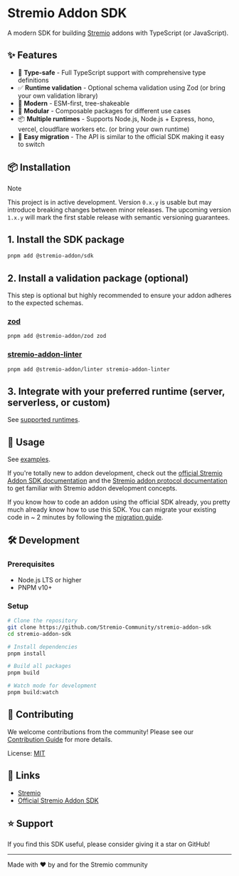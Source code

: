 # Stremio Addon SDK

A modern SDK for building [Stremio](https://www.stremio.com/) addons with TypeScript (or JavaScript).

## ✨ Features

- 🎯 **Type-safe** - Full TypeScript support with comprehensive type definitions
- ✅ **Runtime validation** - Optional schema validation using Zod (or bring your own validation library)
- 🚀 **Modern** - ESM-first, tree-shakeable
- 🧩 **Modular** - Composable packages for different use cases
- 📦 **Multiple runtimes** - Supports Node.js, Node.js + Express, hono, vercel, cloudflare workers etc. (or bring your own runtime)
- 🔧 **Easy migration** - The API is similar to the official SDK making it easy to switch

## 📦 Installation

> [!NOTE]  
> This project is in active development. Version `0.x.y` is usable but may introduce breaking changes between minor releases. The upcoming version `1.x.y` will mark the first stable release with semantic versioning guarantees.

## 1. Install the SDK package

```bash
pnpm add @stremio-addon/sdk
```

## 2. Install a validation package (optional)

This step is optional but highly recommended to ensure your addon adheres to the expected schemas.

### [zod](https://github.com/colinhacks/zod)

```bash
pnpm add @stremio-addon/zod zod
```

### [stremio-addon-linter](https://github.com/Stremio/stremio-addon-linter)

```bash
pnpm add @stremio-addon/linter stremio-addon-linter
```

## 3. Integrate with your preferred runtime (server, serverless, or custom)

See [supported runtimes](./docs/runtimes.md).

## 📖 Usage

See [examples](./examples/).

If you're totally new to addon development, check out the [official Stremio Addon SDK documentation](https://github.com/Stremio/stremio-addon-sdk/tree/master/docs) and the [Stremio addon protocol documentation](https://github.com/Stremio/stremio-addon-sdk/blob/master/docs/protocol.md) to get familiar with Stremio addon development concepts.

If you know how to code an addon using the official SDK already, you pretty much already know how to use this SDK. You can migrate your existing code in ~ 2 minutes by following the [migration guide](./MIGRATION.md).

## 🛠️ Development

### Prerequisites

- Node.js LTS or higher
- PNPM v10+

### Setup

```bash
# Clone the repository
git clone https://github.com/Stremio-Community/stremio-addon-sdk
cd stremio-addon-sdk

# Install dependencies
pnpm install

# Build all packages
pnpm build

# Watch mode for development
pnpm build:watch
```

## 🤝 Contributing

We welcome contributions from the community! Please see our [Contribution Guide](CONTRIBUTING.md) for more details.

License: [MIT](./LICENSE)

## 🔗 Links

- [Stremio](https://www.stremio.com/)
- [Official Stremio Addon SDK](https://github.com/Stremio/stremio-addon-sdk)

## ⭐ Support

If you find this SDK useful, please consider giving it a star on GitHub!

---

Made with ❤️ by and for the Stremio community
